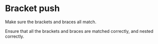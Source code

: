 # Bracket push

Make sure the brackets and braces all match.

Ensure that all the brackets and braces are matched correctly, and nested correctly.
